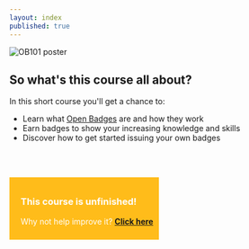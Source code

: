 ```yaml
---
layout: index
published: true
---
```


![OB101 poster](http://badges.thinkoutloudclub.com/img/visual-thinkery/OB101-poster-small.png)

## So what's this course all about?

In this short course you'll get a chance to:

 * Learn what [Open Badges](http://www.openbadges.org) are and how they work
 * Earn badges to show your increasing knowledge and skills
 * Discover how to get started issuing your own badges

<br><br>

<div style="float:left; background:#FFBC1A; padding:10px; padding-left:20px; color:white;">
<h3>This course is unfinished!</h3>
<p>Why not help improve it? <strong><a href="https://github.com/thinkoutloudclub/badge-course/wiki/Help-improve-the-Open-Badges-101-course">Click here</a></strong></p>
</div>

